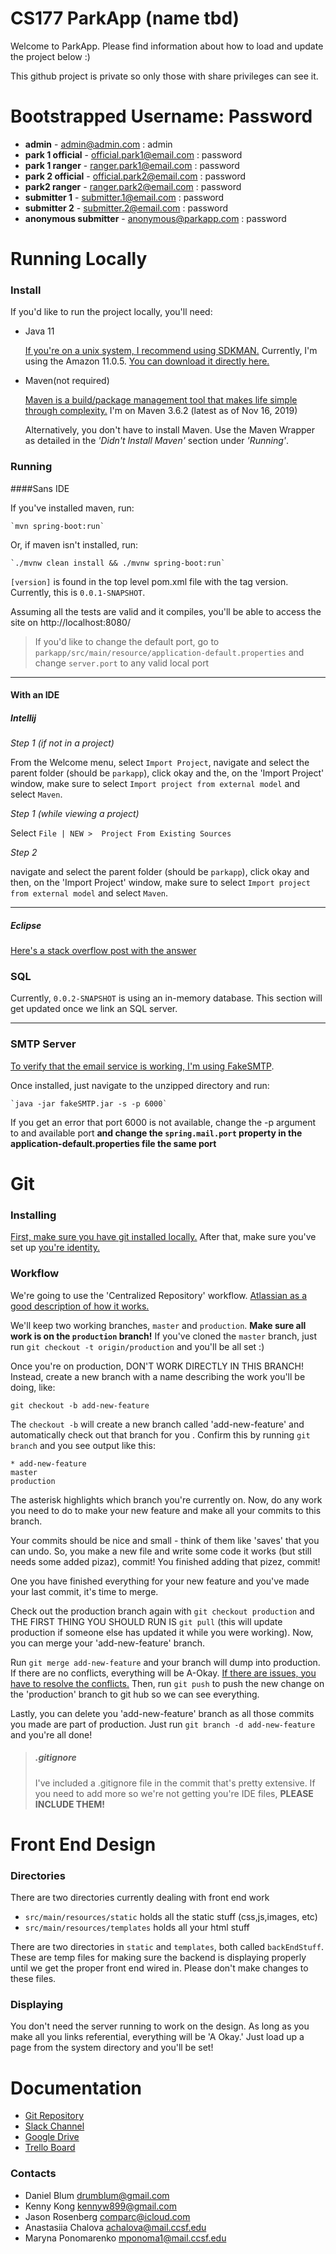 # CS177 ParkApp (name tbd)
Welcome to ParkApp. Please find information about how to load and update the project below :)

This github project is private so only those with share privileges can see it.

# Bootstrapped Username: Password
+ **admin** - admin@admin.com : admin
+ **park 1 official** - official.park1@email.com : password
+ **park 1 ranger** - ranger.park1@email.com : password
+ **park 2 official** - official.park2@email.com : password
+ **park2 ranger** - ranger.park2@email.com : password
+ **submitter 1** - submitter.1@email.com : password
+ **submitter 2** - submitter.2@email.com : password
+ **anonymous submitter** - anonymous@parkapp.com : password


#
# Running Locally
### Install
If you'd like to run the project locally, you'll need:
+ Java 11

    [If you're on a unix system, I recommend using SDKMAN.](https://sdkman.io/)
    Currently, I'm using the Amazon 11.0.5. [You can download it directly here.](https://docs.aws.amazon.com/corretto/latest/corretto-11-ug/downloads-list.html)
+ Maven(not required)

    [Maven is a build/package management tool that makes life simple through complexity.](https://maven.apache.org/install.html) 
    I'm on Maven 3.6.2 (latest as of Nov 16, 2019)
    
    Alternatively, you don't have to install Maven. Use the Maven Wrapper as detailed in the _'Didn't Install Maven'_
     section under _'Running'_.
    
### Running 
####Sans IDE

If you've installed maven, run:

    `mvn spring-boot:run`
   
Or, if maven isn't installed, run:

    `./mvnw clean install && ./mvnw spring-boot:run`
    
`[version]` is found in the top level pom.xml file with the tag version. Currently, this is `0.0.1-SNAPSHOT`.

Assuming all the tests are valid and it compiles, you'll be able to access the site on http://localhost:8080/

>If you'd like to change the default port, go to `parkapp/src/main/resource/application-default.properties` and
> change `server.port` to any valid local port

---
#### With an IDE
##### Intellij

_Step 1 (if not in a project)_

From the Welcome menu, select `Import Project`, navigate and select the parent folder (should be `parkapp`), 
click okay and the, on the 'Import Project' window, make sure to select `Import project from external model` and select `Maven`.

_Step 1 (while viewing a project)_

Select `File | NEW >  Project From Existing Sources` 

_Step 2_

navigate and select the parent folder (should be `parkapp`),
click okay and then, on the 'Import Project' window, make sure to select `Import project from external model` and select `Maven`.

---

##### Eclipse
[Here's a stack overflow post with the answer](https://stackoverflow.com/questions/2061094/importing-maven-project-into-eclipse)


### SQL
Currently, `0.0.2-SNAPSHOT` is using an in-memory database. This section will get updated once we link an SQL server.

---

### SMTP Server
[To verify that the email service is working, I'm using FakeSMTP](http://nilhcem.com/FakeSMTP/). 

Once installed, just navigate to the unzipped directory and run:

    `java -jar fakeSMTP.jar -s -p 6000`
    
If you get an error that port 6000 is not available, change the -p argument to and available port **and change the
 `spring.mail.port` property in the application-default.properties file the same port**



#
# Git
### Installing
[First, make sure you have git installed locally.](https://git-scm.com/book/en/v2/Getting-Started-Installing-Git)
After that, make sure you've set up [you're identity.](https://git-scm.com/book/en/v2/Getting-Started-First-Time-Git-Setup#_your_identity)

### Workflow
We're going to use the 'Centralized Repository' workflow. [Atlassian as a good description of how it works.](https://www.atlassian.com/git/tutorials/comparing-workflows)

We'll keep two working branches, `master` and `production`. **Make sure all work is on the `production` branch!**
If you've cloned the `master` branch, just run `git checkout -t origin/production` and you'll be all set :)

Once you're on production, DON'T WORK DIRECTLY IN THIS BRANCH! Instead, create a new branch with a name describing
 the work you'll be doing, like:
 
 `git checkout -b add-new-feature`
 
 The `checkout -b` will create a new branch called 'add-new-feature' and automatically check out that branch for you
 . Confirm this by running `git branch` and you see output like this:
 
    * add-new-feature
    master
    production
    
The asterisk highlights which branch you're currently on. Now, do any work you need to do to make your new feature
 and make all your commits to this branch.
 
 
 Your commits should be nice and small - think of them like 'saves' that you can undo. So, you make a new file and
  write some code it works (but still needs some added pizaz), commit! You finished adding that pizez, commit!
  
 
One you have finished everything for your new feature and you've made your last commit, it's time to merge.

Check out the production branch again with `git checkout production` and THE FIRST THING YOU SHOULD RUN IS 
`git pull` (this will update production if someone else has updated it while you were working). Now, you can merge your
'add-new-feature' branch.

Run `git merge add-new-feature` and your branch will dump into production. If there are no conflicts, everything will
 be A-Okay. [If there are issues, you have to resolve the conflicts.](https://www.atlassian.com/git/tutorials/using-branches/merge-conflicts)
 Then, run `git push` to push the new change on the 'production' branch to git hub so we can see everything.
 
Lastly, you can delete you 'add-new-feature' branch as all those commits you made are part of production. Just run
 `git branch -d add-new-feature` and you're all done!


>##### .gitignore
>I've included a .gitignore file in the commit that's pretty extensive. If you need to add more so we're not getting
 you're IDE files, **PLEASE INCLUDE THEM!**



#
# Front End Design
### Directories
There are two directories currently dealing with front end work
+ `src/main/resources/static` holds all the static stuff (css,js,images, etc)
+ `src/main/resources/templates` holds all your html stuff

There are two directories in `static` and `templates`, both called `backEndStuff`. These are temp files for making
 sure the backend is displaying properly until we get the proper front end wired in. Please don't make changes to
  these files.

### Displaying
You don't need the server running to work on the design. As long as you make all you links referential, everything
 will be 'A Okay.' Just load up a page from the system directory and you'll be set!



#
# Documentation
+ [Git Repository](https://github.com/dbBear/parkapp)
+ [Slack Channel](https://cs177parkapp.slack.com)
+ [Google Drive](https://drive.google.com/drive/folders/1wA6F9TVSKuT24bAsBu-aqEe4TRkmf_Bn?usp=sharing)
+ [Trello Board](https://trello.com/cs177parkteam)

### Contacts
+ Daniel Blum [drumblum@gmail.com](mailto:drumblum@gmail.com)
+ Kenny Kong [kennyw899@gmail.com](mailto:kennyw899@gmail.com)
+ Jason Rosenberg [comparc@icloud.com](mailto:comparc@icloud.com)
+ Anastasiia Chalova [achalova@mail.ccsf.edu](mailto:achalova@mail.ccsf.edu)
+ Maryna Ponomarenko [mponoma1@mail.ccsf.edu](mailto:mponoma1@mail.ccsf.edu)


